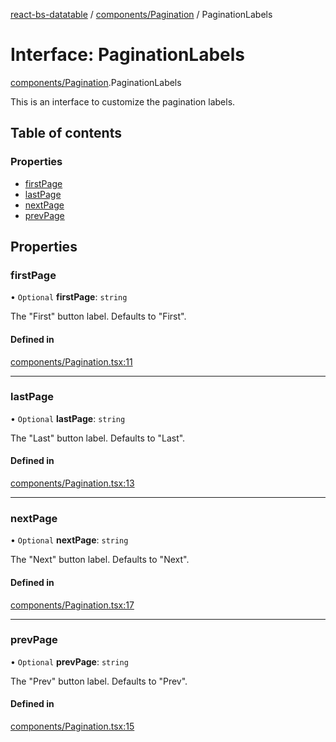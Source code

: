 [react-bs-datatable](../README.md) / [components/Pagination](../modules/components_Pagination.md) / PaginationLabels

# Interface: PaginationLabels

[components/Pagination](../modules/components_Pagination.md).PaginationLabels

This is an interface to customize the pagination labels.

## Table of contents

### Properties

- [firstPage](components_Pagination.PaginationLabels.md#firstpage)
- [lastPage](components_Pagination.PaginationLabels.md#lastpage)
- [nextPage](components_Pagination.PaginationLabels.md#nextpage)
- [prevPage](components_Pagination.PaginationLabels.md#prevpage)

## Properties

### firstPage

• `Optional` **firstPage**: `string`

The "First" button label. Defaults to "First".

#### Defined in

[components/Pagination.tsx:11](https://github.com/imballinst/react-bs-datatable/blob/5e1a57a/src/components/Pagination.tsx#L11)

___

### lastPage

• `Optional` **lastPage**: `string`

The "Last" button label. Defaults to "Last".

#### Defined in

[components/Pagination.tsx:13](https://github.com/imballinst/react-bs-datatable/blob/5e1a57a/src/components/Pagination.tsx#L13)

___

### nextPage

• `Optional` **nextPage**: `string`

The "Next" button label. Defaults to "Next".

#### Defined in

[components/Pagination.tsx:17](https://github.com/imballinst/react-bs-datatable/blob/5e1a57a/src/components/Pagination.tsx#L17)

___

### prevPage

• `Optional` **prevPage**: `string`

The "Prev" button label. Defaults to "Prev".

#### Defined in

[components/Pagination.tsx:15](https://github.com/imballinst/react-bs-datatable/blob/5e1a57a/src/components/Pagination.tsx#L15)
